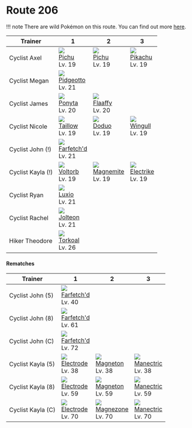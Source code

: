 # Route 206

!!! note
    There are wild Pokémon on this route. You can find out more [here](../../wild_pokemon/route_206/).


Trainer           | 1                                    | 2                                   | 3                                   | 
---               | ---                                  | ---                                 | ---                                 | 
Cyclist Axel      | ![][172]<br> [Pichu]<br> Lv. 19      | ![][172]<br> [Pichu]<br> Lv. 19     | ![][025]<br> [Pikachu]<br> Lv. 19   | 
Cyclist Megan     | ![][017]<br> [Pidgeotto]<br> Lv. 21  | &nbsp;                              | &nbsp;                              | 
Cyclist James     | ![][077]<br> [Ponyta]<br> Lv. 20     | ![][180]<br> [Flaaffy]<br> Lv. 20   | &nbsp;                              | 
Cyclist Nicole    | ![][276]<br> [Taillow]<br> Lv. 19    | ![][084]<br> [Doduo]<br> Lv. 19     | ![][278]<br> [Wingull]<br> Lv. 19   | 
Cyclist John (!)  | ![][083]<br> [Farfetch'd]<br> Lv. 21 | &nbsp;                              | &nbsp;                              | 
Cyclist Kayla (!) | ![][100]<br> [Voltorb]<br> Lv. 19    | ![][081]<br> [Magnemite]<br> Lv. 19 | ![][309]<br> [Electrike]<br> Lv. 19 | 
Cyclist Ryan      | ![][404]<br> [Luxio]<br> Lv. 21      | &nbsp;                              | &nbsp;                              | 
Cyclist Rachel    | ![][135]<br> [Jolteon]<br> Lv. 21    | &nbsp;                              | &nbsp;                              | 
Hiker Theodore    | ![][324]<br> [Torkoal]<br> Lv. 26    | &nbsp;                              | &nbsp;                              | 

#### Rematches

Trainer           | 1                                    | 2                                   | 3                                   | 
---               | ---                                  | ---                                 | ---                                 | 
Cyclist John (5)  | ![][083]<br> [Farfetch'd]<br> Lv. 40 | &nbsp;                              | &nbsp;                              | 
Cyclist John (8)  | ![][083]<br> [Farfetch'd]<br> Lv. 61 | &nbsp;                              | &nbsp;                              | 
Cyclist John (C)  | ![][083]<br> [Farfetch'd]<br> Lv. 72 | &nbsp;                              | &nbsp;                              | 
Cyclist Kayla (5) | ![][101]<br> [Electrode]<br> Lv. 38  | ![][082]<br> [Magneton]<br> Lv. 38  | ![][310]<br> [Manectric]<br> Lv. 38 | 
Cyclist Kayla (8) | ![][101]<br> [Electrode]<br> Lv. 59  | ![][082]<br> [Magneton]<br> Lv. 59  | ![][310]<br> [Manectric]<br> Lv. 59 | 
Cyclist Kayla (C) | ![][101]<br> [Electrode]<br> Lv. 70  | ![][462]<br> [Magnezone]<br> Lv. 70 | ![][310]<br> [Manectric]<br> Lv. 70 | 

[Pidgeotto]: ../../pokemon_changes/017/
[Pikachu]: ../../pokemon_changes/025/
[Ponyta]: ../../pokemon_changes/077/
[Magnemite]: ../../pokemon_changes/081/
[Magneton]: ../../pokemon_changes/082/
[Farfetch'd]: ../../pokemon_changes/083/
[Doduo]: ../../pokemon_changes/084/
[Voltorb]: ../../pokemon_changes/100/
[Electrode]: ../../pokemon_changes/101/
[Jolteon]: ../../pokemon_changes/135/
[Pichu]: ../../pokemon_changes/172/
[Flaaffy]: ../../pokemon_changes/180/
[Taillow]: ../../pokemon_changes/276/
[Wingull]: ../../pokemon_changes/278/
[Electrike]: ../../pokemon_changes/309/
[Manectric]: ../../pokemon_changes/310/
[Torkoal]: ../../pokemon_changes/324/
[Luxio]: ../../pokemon_changes/404/
[Magnezone]: ../../pokemon_changes/462/
[017]: ../img/pokemon/017.png
[025]: ../img/pokemon/025.png
[077]: ../img/pokemon/077.png
[081]: ../img/pokemon/081.png
[082]: ../img/pokemon/082.png
[083]: ../img/pokemon/083.png
[084]: ../img/pokemon/084.png
[100]: ../img/pokemon/100.png
[101]: ../img/pokemon/101.png
[135]: ../img/pokemon/135.png
[172]: ../img/pokemon/172.png
[180]: ../img/pokemon/180.png
[276]: ../img/pokemon/276.png
[278]: ../img/pokemon/278.png
[309]: ../img/pokemon/309.png
[310]: ../img/pokemon/310.png
[324]: ../img/pokemon/324.png
[404]: ../img/pokemon/404.png
[462]: ../img/pokemon/462.png
